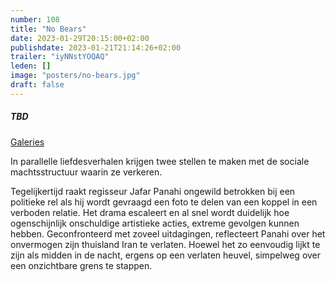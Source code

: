 ```yaml
---
number: 108
title: "No Bears"
date: 2023-01-29T20:15:00+02:00
publishdate: 2023-01-21T21:14:26+02:00
trailer: "iyNNstYOQAQ"
leden: []
image: "posters/no-bears.jpg"
draft: false
---
```


##### TBD

[Galeries](https://galeries.be/nl/no-bears/)

In parallelle liefdesverhalen krijgen twee stellen te maken met de
sociale machtsstructuur waarin ze verkeren.
<!--more-->
Tegelijkertijd raakt regisseur Jafar Panahi ongewild betrokken bij een
politieke rel als hij wordt gevraagd een foto te delen van een koppel
in een verboden relatie. Het drama escaleert en al snel wordt duidelijk
hoe ogenschijnlijk onschuldige artistieke acties, extreme gevolgen
kunnen hebben. Geconfronteerd met zoveel uitdagingen, reflecteert Panahi
over het onvermogen zijn thuisland Iran te verlaten. Hoewel het zo
eenvoudig lijkt te zijn als midden in de nacht, ergens op een verlaten
heuvel, simpelweg over een onzichtbare grens te stappen.
